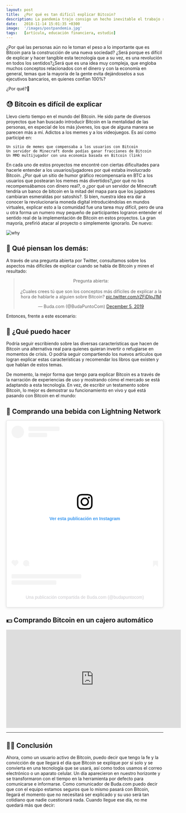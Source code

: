```yaml
---
layout: post
title:  ¿Por qué es tan difícil explicar Bitcoin?
description: La pandemia trajo consigo un hecho inevitable el trabajo remoto. ¿Cómo te estás preparando para afrontar la digitalización del mundo laboral? Acá te contamos cómo Rombus Global se está preparando para enfrentar la post pandemia.
date:   2018-11-14 15:01:35 +0300
image:  '/images/postpandemia.jpg'
tags:   [artículo, educación financiera, estudio]
---
```



¿Por qué las personas aún no le toman el peso a lo importante que es Bitcoin para la construcción de una nueva sociedad? ¿Será porque es difícil de explicar y hacer tangible esta tecnología que a su vez, es una revolución en todos los sentidos?¿Será que es una idea muy compleja, que engloba muchos conceptos relacionados con el dinero y con la economía en general, temas que la mayoría de la gente evita dejándoselos a sus ejecutivos bancarios, en quienes confían 100%?  

¿Por qué?🤔

## 😓 Bitcoin es difícil de explicar

Llevo cierto tiempo en el mundo del Bitcoin. He sido parte de diversos proyectos que han buscado introducir Bitcoin en la mentalidad de las personas, en especial de los más jóvenes, los que de alguna manera se parecen más a mí. Adictos a los memes y a los videojuegos. Es así como participé en:

    Un sitio de memes que compensaba a los usuarios con Bitcoin
    Un servidor de Minecraft donde podías ganar fracciones de Bitcoin
    Un MMO multijugador con una economía basada en Bitcoin (link)

En cada uno de estos proyectos me encontré con ciertas dificultades para hacerle entender a los usuarios/jugadores por qué estaba involucrado Bitcoin. ¿Por qué un sitio de humor gráfico recompensaría en BTC a los usuarios que postearan los memes más divertidos?¿por qué no los recompensábamos con dinero real?, o ¿por qué un servidor de Minecraft tendría un banco de bitcoin en la mitad del mapa para que los jugadores cambiaran esmeraldas por satoshis?. Si bien, nuestra idea era dar a conocer la revolucionaria moneda digital introduciéndolas en mundos virtuales, explicar esto a la comunidad fue una tarea muy difícil, pero de una u otra forma un numero muy pequeño de participantes lograron entender el sentido real de la implementación de Bitcoin en estos proyectos. La gran mayoría, prefirió atacar al proyecto o simplemente ignorarlo. De nuevo:

![why](http://cdn28.us1.fansshare.com/photograph/meme/why-meme-face-faces-1196142502.jpg)

## 👥 Qué piensan los demás:

A través de una pregunta abierta por Twitter, consultamos sobre los aspectos más difíciles de explicar cuando se habla de Bitcoin y miren el resultado:

<center><blockquote class="twitter-tweet"><p lang="es" dir="ltr">Pregunta abierta:<br><br>¿Cuales crees tú que son los conceptos más difíciles de explicar a la hora de hablarle a alguien sobre Bitcoin? <a href="https://t.co/rZFiDIpJ1M">pic.twitter.com/rZFiDIpJ1M</a></p>— Buda.com (@BudaPuntoCom) <a href="https://twitter.com/BudaPuntoCom/status/1202672898449821697?ref_src=twsrc%5Etfw">December 5, 2019</a></blockquote> <script async src="https://platform.twitter.com/widgets.js" charset="utf-8"></script></center>

Entonces, frente a este escenario:


## 🤯 ¿Qué puedo hacer

Podría seguir escribiendo sobre las diversas características que hacen de Bitcoin  una alternativa real para quienes quieran invertir o refugiarse en momentos de crisis. O podría seguir compartiendo los nuevos artículos que logran explicar estas características y recomendar los libros que existen y que hablan de estos temas.

De momento, la mejor forma que tengo para explicar Bitcoin es a través de la narración de experiencias de uso y mostrando cómo el mercado se está adaptando a esta tecnología.  En vez, de escribir un testamento sobre Bitcoin, lo mejor es demostrar su funcionamiento en vivo y qué está pasando con Bitcoin en el mundo:

## 🥤 Comprando una bebida con Lightning Network

<blockquote class="instagram-media" data-instgrm-captioned data-instgrm-permalink="https://www.instagram.com/p/B5V0giog-G6/?utm_source=ig_embed&amp;utm_campaign=loading" data-instgrm-version="13" style=" background:#FFF; border:0; border-radius:3px; box-shadow:0 0 1px 0 rgba(0,0,0,0.5),0 1px 10px 0 rgba(0,0,0,0.15); margin: 1px; max-width:540px; min-width:326px; padding:0; width:99.375%; width:-webkit-calc(100% - 2px); width:calc(100% - 2px);"><div style="padding:16px;"> <a href="https://www.instagram.com/p/B5V0giog-G6/?utm_source=ig_embed&amp;utm_campaign=loading" style=" background:#FFFFFF; line-height:0; padding:0 0; text-align:center; text-decoration:none; width:100%;" target="_blank"> <div style=" display: flex; flex-direction: row; align-items: center;"> <div style="background-color: #F4F4F4; border-radius: 50%; flex-grow: 0; height: 40px; margin-right: 14px; width: 40px;"></div> <div style="display: flex; flex-direction: column; flex-grow: 1; justify-content: center;"> <div style=" background-color: #F4F4F4; border-radius: 4px; flex-grow: 0; height: 14px; margin-bottom: 6px; width: 100px;"></div> <div style=" background-color: #F4F4F4; border-radius: 4px; flex-grow: 0; height: 14px; width: 60px;"></div></div></div><div style="padding: 19% 0;"></div> <div style="display:block; height:50px; margin:0 auto 12px; width:50px;"><svg width="50px" height="50px" viewBox="0 0 60 60" version="1.1" xmlns="https://www.w3.org/2000/svg" xmlns:xlink="https://www.w3.org/1999/xlink"><g stroke="none" stroke-width="1" fill="none" fill-rule="evenodd"><g transform="translate(-511.000000, -20.000000)" fill="#000000"><g><path d="M556.869,30.41 C554.814,30.41 553.148,32.076 553.148,34.131 C553.148,36.186 554.814,37.852 556.869,37.852 C558.924,37.852 560.59,36.186 560.59,34.131 C560.59,32.076 558.924,30.41 556.869,30.41 M541,60.657 C535.114,60.657 530.342,55.887 530.342,50 C530.342,44.114 535.114,39.342 541,39.342 C546.887,39.342 551.658,44.114 551.658,50 C551.658,55.887 546.887,60.657 541,60.657 M541,33.886 C532.1,33.886 524.886,41.1 524.886,50 C524.886,58.899 532.1,66.113 541,66.113 C549.9,66.113 557.115,58.899 557.115,50 C557.115,41.1 549.9,33.886 541,33.886 M565.378,62.101 C565.244,65.022 564.756,66.606 564.346,67.663 C563.803,69.06 563.154,70.057 562.106,71.106 C561.058,72.155 560.06,72.803 558.662,73.347 C557.607,73.757 556.021,74.244 553.102,74.378 C549.944,74.521 548.997,74.552 541,74.552 C533.003,74.552 532.056,74.521 528.898,74.378 C525.979,74.244 524.393,73.757 523.338,73.347 C521.94,72.803 520.942,72.155 519.894,71.106 C518.846,70.057 518.197,69.06 517.654,67.663 C517.244,66.606 516.755,65.022 516.623,62.101 C516.479,58.943 516.448,57.996 516.448,50 C516.448,42.003 516.479,41.056 516.623,37.899 C516.755,34.978 517.244,33.391 517.654,32.338 C518.197,30.938 518.846,29.942 519.894,28.894 C520.942,27.846 521.94,27.196 523.338,26.654 C524.393,26.244 525.979,25.756 528.898,25.623 C532.057,25.479 533.004,25.448 541,25.448 C548.997,25.448 549.943,25.479 553.102,25.623 C556.021,25.756 557.607,26.244 558.662,26.654 C560.06,27.196 561.058,27.846 562.106,28.894 C563.154,29.942 563.803,30.938 564.346,32.338 C564.756,33.391 565.244,34.978 565.378,37.899 C565.522,41.056 565.552,42.003 565.552,50 C565.552,57.996 565.522,58.943 565.378,62.101 M570.82,37.631 C570.674,34.438 570.167,32.258 569.425,30.349 C568.659,28.377 567.633,26.702 565.965,25.035 C564.297,23.368 562.623,22.342 560.652,21.575 C558.743,20.834 556.562,20.326 553.369,20.18 C550.169,20.033 549.148,20 541,20 C532.853,20 531.831,20.033 528.631,20.18 C525.438,20.326 523.257,20.834 521.349,21.575 C519.376,22.342 517.703,23.368 516.035,25.035 C514.368,26.702 513.342,28.377 512.574,30.349 C511.834,32.258 511.326,34.438 511.181,37.631 C511.035,40.831 511,41.851 511,50 C511,58.147 511.035,59.17 511.181,62.369 C511.326,65.562 511.834,67.743 512.574,69.651 C513.342,71.625 514.368,73.296 516.035,74.965 C517.703,76.634 519.376,77.658 521.349,78.425 C523.257,79.167 525.438,79.673 528.631,79.82 C531.831,79.965 532.853,80.001 541,80.001 C549.148,80.001 550.169,79.965 553.369,79.82 C556.562,79.673 558.743,79.167 560.652,78.425 C562.623,77.658 564.297,76.634 565.965,74.965 C567.633,73.296 568.659,71.625 569.425,69.651 C570.167,67.743 570.674,65.562 570.82,62.369 C570.966,59.17 571,58.147 571,50 C571,41.851 570.966,40.831 570.82,37.631"></path></g></g></g></svg></div><div style="padding-top: 8px;"> <div style=" color:#3897f0; font-family:Arial,sans-serif; font-size:14px; font-style:normal; font-weight:550; line-height:18px;"> Ver esta publicación en Instagram</div></div><div style="padding: 12.5% 0;"></div> <div style="display: flex; flex-direction: row; margin-bottom: 14px; align-items: center;"><div> <div style="background-color: #F4F4F4; border-radius: 50%; height: 12.5px; width: 12.5px; transform: translateX(0px) translateY(7px);"></div> <div style="background-color: #F4F4F4; height: 12.5px; transform: rotate(-45deg) translateX(3px) translateY(1px); width: 12.5px; flex-grow: 0; margin-right: 14px; margin-left: 2px;"></div> <div style="background-color: #F4F4F4; border-radius: 50%; height: 12.5px; width: 12.5px; transform: translateX(9px) translateY(-18px);"></div></div><div style="margin-left: 8px;"> <div style=" background-color: #F4F4F4; border-radius: 50%; flex-grow: 0; height: 20px; width: 20px;"></div> <div style=" width: 0; height: 0; border-top: 2px solid transparent; border-left: 6px solid #f4f4f4; border-bottom: 2px solid transparent; transform: translateX(16px) translateY(-4px) rotate(30deg)"></div></div><div style="margin-left: auto;"> <div style=" width: 0px; border-top: 8px solid #F4F4F4; border-right: 8px solid transparent; transform: translateY(16px);"></div> <div style=" background-color: #F4F4F4; flex-grow: 0; height: 12px; width: 16px; transform: translateY(-4px);"></div> <div style=" width: 0; height: 0; border-top: 8px solid #F4F4F4; border-left: 8px solid transparent; transform: translateY(-4px) translateX(8px);"></div></div></div> <div style="display: flex; flex-direction: column; flex-grow: 1; justify-content: center; margin-bottom: 24px;"> <div style=" background-color: #F4F4F4; border-radius: 4px; flex-grow: 0; height: 14px; margin-bottom: 6px; width: 224px;"></div> <div style=" background-color: #F4F4F4; border-radius: 4px; flex-grow: 0; height: 14px; width: 144px;"></div></div></a><p style=" color:#c9c8cd; font-family:Arial,sans-serif; font-size:14px; line-height:17px; margin-bottom:0; margin-top:8px; overflow:hidden; padding:8px 0 7px; text-align:center; text-overflow:ellipsis; white-space:nowrap;"><a href="https://www.instagram.com/p/B5V0giog-G6/?utm_source=ig_embed&amp;utm_campaign=loading" style=" color:#c9c8cd; font-family:Arial,sans-serif; font-size:14px; font-style:normal; font-weight:normal; line-height:17px; text-decoration:none;" target="_blank">Una publicación compartida de Buda.com (@budapuntocom)</a></p></div></blockquote> <script async src="//www.instagram.com/embed.js"></script>

## 💵 Comprando Bitcoin en un cajero automático

<center><iframe width="560" height="315" src="https://www.youtube.com/embed/LkOZQ3fvMHQ" frameborder="0" allow="accelerometer; autoplay; encrypted-media; gyroscope; picture-in-picture" allowfullscreen></iframe></center>

***

## 👨‍🎓 Conclusión

Ahora, como un usuario activo de Bitcoin, puedo decir que tengo la fe y la convicción de que llegará el día que Bitcoin se explique por sí solo y se convierta en una tecnología que se usará, así como todos usamos el correo electrónico o un aparato celular. Un día aparecieron en nuestro horizonte y se transformaron con el tiempo en la herramienta por defecto para comunicarse e informarse. Como comunicador de Buda.com puedo decir que con el equipo estamos seguros que lo mismo pasará con Bitcoin, llegará el momento que no necesitará ser explicado y su uso será tan cotidiano que nadie cuestionará nada. Cuando llegue ese día, no me quedará más que decir:
